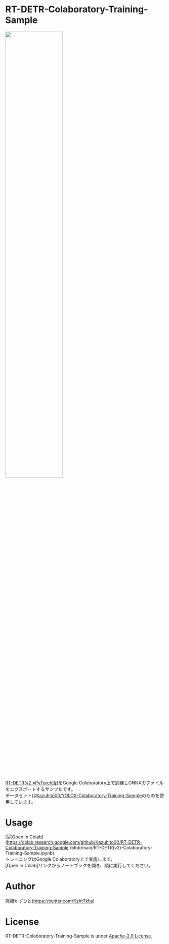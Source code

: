 # RT-DETR-Colaboratory-Training-Sample
<img src="https://github.com/user-attachments/assets/469e4b9e-484a-4da8-9a95-b874a8fe38ae" width="60%"><br>

[RT-DETR(v2 ※PyTorch版)](https://github.com/lyuwenyu/RT-DETR/tree/main/rtdetrv2_pytorch)をGoogle Colaboratory上で訓練しONNXのファイルをエクスポートするサンプルです。<br>
データセットは[Kazuhito00/YOLOX-Colaboratory-Training-Sample](https://github.com/Kazuhito00/YOLOX-Colaboratory-Training-Sample)のものを使用しています。

# Usage
[![Open In Colab](https://colab.research.google.com/assets/colab-badge.svg)](https://colab.research.google.com/github/Kazuhito00/RT-DETR-Colaboratory-Training-Sample
/blob/main/RT-DETR(v2)-Colaboratory-Training-Sample.ipynb)<br>
トレーニングはGoogle Colaboratory上で実施します。<br>
[Open In Colab]リンクからノートブックを開き、順に実行してください。

# Author
高橋かずひと(https://twitter.com/KzhtTkhs)
 
# License 
RT-DETR-Colaboratory-Training-Sample is under [Apache-2.0 License](LICENSE).
